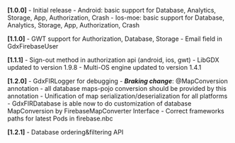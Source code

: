 **[1.0.0]**
\- Initial release
\- Android: basic support for Database, Analytics, Storage, App, Authorization, Crash
\- Ios-moe: basic support for Database, Analytics, Storage, App, Authorization, Crash

**[1.1.0]**
\- GWT support for Authorization, Database, Storage
\- Email field in GdxFirebaseUser

**[1.1.1]**
\- Sign-out method in authorization api (android, ios, gwt)
\- LibGDX updated to version 1.9.8
\- Multi-OS engine updated to version 1.4.1

**[1.2.0]**
\- GdxFIRLogger for debugging
\- ***Braking change***: @MapConversion annotation - all database maps-pojo conversion should be provided by this annotation
\- Unification of map serialization/deserialization for all platforms
\- GdxFIRDatabase is able now to do customization of database MapConversion by FirebaseMapConverter Interface
\- Correct frameworks paths for latest Pods in firebase.nbc

**[1.2.1]**
\- Database ordering&filtering API
